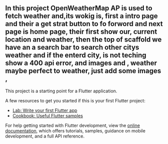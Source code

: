 In this project OpenWeatherMap AP is used to fetch weather and,its wokig is, first a intro page and their a get strat button to fo forword and next page is home page, their first show our, current location and weather, then the top of scaffold we have an a search bar to search other citys weather and if the enterd city, is not teching show a 400 api error, and images and , weather maybe perfect to weather, just add some images , 
-----------------------------------------------------------
This project is a starting point for a Flutter application.

A few resources to get you started if this is your first Flutter project:

- [Lab: Write your first Flutter app](https://docs.flutter.dev/get-started/codelab)
- [Cookbook: Useful Flutter samples](https://docs.flutter.dev/cookbook)

For help getting started with Flutter development, view the
[online documentation](https://docs.flutter.dev/), which offers tutorials,
samples, guidance on mobile development, and a full API reference.

